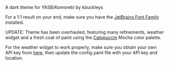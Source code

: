A dark theme for YASB/Komorebi by kbuckleys

For a 1:1 result on your end, make sure you have the [JetBrains Font Family](https://www.jetbrains.com/lp/mono/) installed.

UPDATE: Theme has been overhauled, featuring many refinements, weather widget and a fresh coat of paint using the [Catppuccin](https://catppuccin.com/) Mocha color palette.

For the weather widget to work properly, make sure you obtain your own API key from [here](https://www.weatherapi.com/), then update the config.yaml file with your API key and location.

